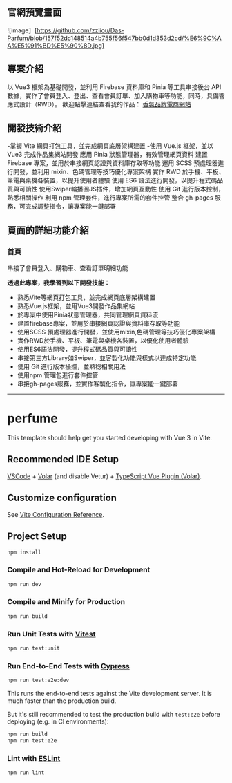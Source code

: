 ## 官網預覽畫面 

![image］[https://github.com/zzliou/Das-Parfum/blob/157f52dc148514a4b755f56f547bb0d1d353d2cd/%E6%9C%AA%E5%91%BD%E5%90%8D.jpg]


## 專案介紹 

以 Vue3 框架為基礎開發，並利用 Firebase 資料庫和 Pinia 等工具串接後台 API 數據，實作了會員登入、登出、查看會員訂單、加入購物車等功能，同時，具備響應式設計（RWD）。
歡迎點擊連結查看我的作品： [香氛品牌電商網站](https://zzliou.github.io/Das-Parfum/#/home)

## 開發技術介紹

-掌握 Vite 網頁打包工具，並完成網頁底層架構建置
-使用 Vue.js 框架，並以Vue3 完成作品集網站開發
應用 Pinia 狀態管理器，有效管理網頁資料
建置 Firebase 專案，並用於串接網頁認證與資料庫存取等功能
運用 SCSS 預處理器進行開發，並利用 mixin、色碼管理等技巧優化專案架構
實作 RWD 於手機、平板、筆電與桌機各裝置，以提升使用者體驗
使用 ES6 語法進行開發，以提升程式碼品質與可讀性
使用Swiper輪播圖JS插件，增加網頁互動性
使用 Git 進行版本控制，熟悉相關操作
利用 npm 管理套件，進行專案所需的套件控管
整合 gh-pages 服務，可完成調整指令，讓專案能一鍵部署

## 頁面的詳細功能介紹

### 首頁



串接了會員登入、購物車、查看訂單明細功能

**透過此專案，我學習到以下開發技能：**

* 熟悉Vite等網頁打包工具，並完成網頁底層架構建置
* 熟悉Vue.js框架，並用Vue3開發作品集網站
* 於專案中使用Pinia狀態管理器，共同管理網頁資料流
* 建置firebase專案，並用於串接網頁認證與資料庫存取等功能
* 使用SCSS 預處理器進行開發，並使用mixin,色碼管理等技巧優化專案架構
* 實作RWD於手機、平板、筆電與桌機各裝置，以優化使用者體驗
* 使用ES6語法開發，提升程式碼品質與可讀性
* 串接第三方Library如Swiper，並客製化功能與樣式以達成特定功能
* 使用 Git 進行版本操控，並熟稔相關用法
* 使用npm 管理包進行套件控管
* 串接gh-pages服務，並實作客製化指令，讓專案能一鍵部署
---
# perfume

This template should help get you started developing with Vue 3 in Vite.

## Recommended IDE Setup

[VSCode](https://code.visualstudio.com/) + [Volar](https://marketplace.visualstudio.com/items?itemName=Vue.volar) (and disable Vetur) + [TypeScript Vue Plugin (Volar)](https://marketplace.visualstudio.com/items?itemName=Vue.vscode-typescript-vue-plugin).

## Customize configuration

See [Vite Configuration Reference](https://vitejs.dev/config/).

## Project Setup

```sh
npm install
```

### Compile and Hot-Reload for Development

```sh
npm run dev
```

### Compile and Minify for Production

```sh
npm run build
```

### Run Unit Tests with [Vitest](https://vitest.dev/)

```sh
npm run test:unit
```

### Run End-to-End Tests with [Cypress](https://www.cypress.io/)

```sh
npm run test:e2e:dev
```

This runs the end-to-end tests against the Vite development server.
It is much faster than the production build.

But it's still recommended to test the production build with `test:e2e` before deploying (e.g. in CI environments):

```sh
npm run build
npm run test:e2e
```

### Lint with [ESLint](https://eslint.org/)

```sh
npm run lint
```

